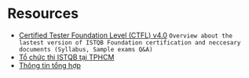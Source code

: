 # Resources

- [Certified Tester Foundation Level (CTFL) v4.0](https://www.istqb.org/certifications/certified-tester-foundation-level)
`Overview about the lastest version of ISTQB Foundation certification and neccesary documents (Syllabus, Sample exams Q&A)`
- [Tổ chức thi ISTQB tại TPHCM](https://testerhn.com/lich-thi-istqb-tai-ho-chi-minh-bid345.html)
- [Thông tin tổng hợp](https://www.vn.japanquality.asia/post/istqb-%E1%BB%9F-vi%E1%BB%87t-nam-%C4%91%C4%83ng-k%C3%BD-nh%C6%B0-th%E1%BA%BF-n%C3%A0o-d%E1%BB%B1-thi-%E1%BB%9F-%C4%91%C3%A2u?lang=vi)